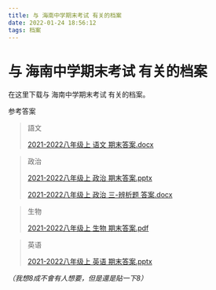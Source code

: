 ```yaml
---
title: 与 海南中学期末考试 有关的档案
date: 2022-01-24 18:56:12
tags: 档案
---
```


# 与 海南中学期末考试 有关的档案

在这里下载与 海南中学期末考试 有关的档案。

参考答案

> 語文
>
> [2021-2022八年级上 语文 期末答案.docx](https://drive-koto.vercel.app/blog/与-海南中学期末考试-有关的档案/2021-2022八年级上%20语文%20期末答案.docx)

> 政治
>
> [2021-2022八年级上 政治 期末答案.pptx](https://drive-koto.vercel.app/blog/与-海南中学期末考试-有关的档案/2021-2022八年级上%20政治%20期末答案.pptx)
>
> [2021-2022八年级上 政治 三-辨析题 答案.docx](https://drive-koto.vercel.app/blog/与-海南中学期末考试-有关的档案/2021-2022八年级上%20政治%20三-辨析题%20答案.docx)

> 生物
>
> [2021-2022八年级上 生物 期末答案.pdf](https://drive-koto.vercel.app/blog/与-海南中学期末考试-有关的档案/2021-2022八年级上%20生物%20期末答案.pdf)

> 英语
>
> [2021-2022八年级上 英语 期末答案.pptx](https://drive-koto.vercel.app/blog/与-海南中学期末考试-有关的档案/2021-2022八年级上%20英语%20期末答案.pptx)


*（我想8成不會有人想要，但是還是貼一下8）*
